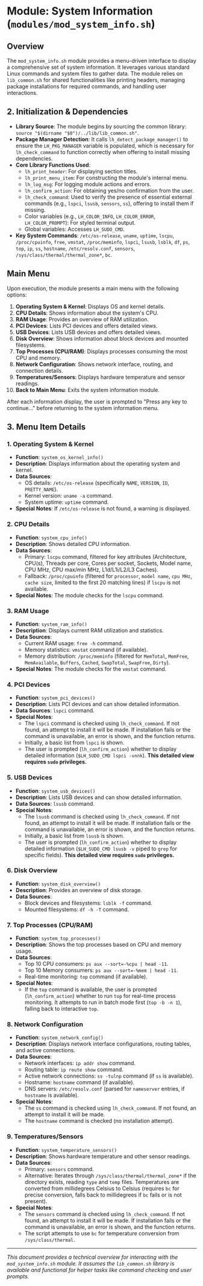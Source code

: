 # Module: System Information (`modules/mod_system_info.sh`)

## Overview

The `mod_system_info.sh` module provides a menu-driven interface to display a comprehensive set of system information. It leverages various standard Linux commands and system files to gather data. The module relies on `lib_common.sh` for shared functionalities like printing headers, managing package installations for required commands, and handling user interactions.

## 2. Initialization & Dependencies
*   **Library Source**: The module begins by sourcing the common library: `source "$(dirname "$0")/../lib/lib_common.sh"`.
*   **Package Manager Detection**: It calls `lh_detect_package_manager()` to ensure the `LH_PKG_MANAGER` variable is populated, which is necessary for `lh_check_command` to function correctly when offering to install missing dependencies.
*   **Core Library Functions Used**:
    *   `lh_print_header`: For displaying section titles.
    *   `lh_print_menu_item`: For constructing the module's internal menu.
    *   `lh_log_msg`: For logging module actions and errors.
    *   `lh_confirm_action`: For obtaining yes/no confirmation from the user.
    *   `lh_check_command`: Used to verify the presence of essential external commands (e.g., `lspci`, `lsusb`, `sensors`, `ss`), offering to install them if missing.
    *   Color variables (e.g., `LH_COLOR_INFO`, `LH_COLOR_ERROR`, `LH_COLOR_PROMPT`): For styled terminal output.
    *   Global variables: Accesses `LH_SUDO_CMD`.
*   **Key System Commands**: `/etc/os-release`, `uname`, `uptime`, `lscpu`, `/proc/cpuinfo`, `free`, `vmstat`, `/proc/meminfo`, `lspci`, `lsusb`, `lsblk`, `df`, `ps`, `top`, `ip`, `ss`, `hostname`, `/etc/resolv.conf`, `sensors`, `/sys/class/thermal/thermal_zone*`, `bc`.


## Main Menu

Upon execution, the module presents a main menu with the following options:

1.  **Operating System & Kernel**: Displays OS and kernel details.
2.  **CPU Details**: Shows information about the system's CPU.
3.  **RAM Usage**: Provides an overview of RAM utilization.
4.  **PCI Devices**: Lists PCI devices and offers detailed views.
5.  **USB Devices**: Lists USB devices and offers detailed views.
6.  **Disk Overview**: Shows information about block devices and mounted filesystems.
7.  **Top Processes (CPU/RAM)**: Displays processes consuming the most CPU and memory.
8.  **Network Configuration**: Shows network interface, routing, and connection details.
9.  **Temperatures/Sensors**: Displays hardware temperature and sensor readings.
0.  **Back to Main Menu**: Exits the system information module.

After each information display, the user is prompted to "Press any key to continue..." before returning to the system information menu.

## 3. Menu Item Details

### 1. Operating System & Kernel

*   **Function**: `system_os_kernel_info()`
*   **Description**: Displays information about the operating system and kernel.
*   **Data Sources**:
    *   OS details: `/etc/os-release` (specifically `NAME`, `VERSION`, `ID`, `PRETTY_NAME`).
    *   Kernel version: `uname -a` command.
    *   System uptime: `uptime` command.
*   **Special Notes**: If `/etc/os-release` is not found, a warning is displayed.

### 2. CPU Details

*   **Function**: `system_cpu_info()`
*   **Description**: Shows detailed CPU information.
*   **Data Sources**:
    *   Primary: `lscpu` command, filtered for key attributes (Architecture, CPU(s), Threads per core, Cores per socket, Sockets, Model name, CPU MHz, CPU max/min MHz, L1d/L1i/L2/L3 Caches).
    *   Fallback: `/proc/cpuinfo` (filtered for `processor`, `model name`, `cpu MHz`, `cache size`, limited to the first 20 matching lines) if `lscpu` is not available.
*   **Special Notes**: The module checks for the `lscpu` command.

### 3. RAM Usage

*   **Function**: `system_ram_info()`
*   **Description**: Displays current RAM utilization and statistics.
*   **Data Sources**:
    *   Current RAM usage: `free -h` command.
    *   Memory statistics: `vmstat` command (if available).
    *   Memory distribution: `/proc/meminfo` (filtered for `MemTotal`, `MemFree`, `MemAvailable`, `Buffers`, `Cached`, `SwapTotal`, `SwapFree`, `Dirty`).
*   **Special Notes**: The module checks for the `vmstat` command.

### 4. PCI Devices

*   **Function**: `system_pci_devices()`
*   **Description**: Lists PCI devices and can show detailed information.
*   **Data Sources**: `lspci` command.
*   **Special Notes**:
    *   The `lspci` command is checked using `lh_check_command`. If not found, an attempt to install it will be made. If installation fails or the command is unavailable, an error is shown, and the function returns.
    *   Initially, a basic list from `lspci` is shown.
    *   The user is prompted (`lh_confirm_action`) whether to display detailed information (`$LH_SUDO_CMD lspci -vnnk`). **This detailed view requires `sudo` privileges.**

### 5. USB Devices

*   **Function**: `system_usb_devices()`
*   **Description**: Lists USB devices and can show detailed information.
*   **Data Sources**: `lsusb` command.
*   **Special Notes**:
    *   The `lsusb` command is checked using `lh_check_command`. If not found, an attempt to install it will be made. If installation fails or the command is unavailable, an error is shown, and the function returns.
    *   Initially, a basic list from `lsusb` is shown.
    *   The user is prompted (`lh_confirm_action`) whether to display detailed information (`$LH_SUDO_CMD lsusb -v` piped to `grep` for specific fields). **This detailed view requires `sudo` privileges.**

### 6. Disk Overview

*   **Function**: `system_disk_overview()`
*   **Description**: Provides an overview of disk storage.
*   **Data Sources**:
    *   Block devices and filesystems: `lsblk -f` command.
    *   Mounted filesystems: `df -h -T` command.

### 7. Top Processes (CPU/RAM)

*   **Function**: `system_top_processes()`
*   **Description**: Shows the top processes based on CPU and memory usage.
*   **Data Sources**:
    *   Top 10 CPU consumers: `ps aux --sort=-%cpu | head -11`.
    *   Top 10 Memory consumers: `ps aux --sort=-%mem | head -11`.
    *   Real-time monitoring: `top` command (if available).
*   **Special Notes**:
    *   If the `top` command is available, the user is prompted (`lh_confirm_action`) whether to run `top` for real-time process monitoring. It attempts to run in batch mode first (`top -b -n 1`), falling back to interactive `top`.

### 8. Network Configuration

*   **Function**: `system_network_config()`
*   **Description**: Displays network interface configurations, routing tables, and active connections.
*   **Data Sources**:
    *   Network interfaces: `ip addr show` command.
    *   Routing table: `ip route show` command.
    *   Active network connections: `ss -tulnp` command (if `ss` is available).
    *   Hostname: `hostname` command (if available).
    *   DNS servers: `/etc/resolv.conf` (parsed for `nameserver` entries, if `hostname` is available).
*   **Special Notes**:
    *   The `ss` command is checked using `lh_check_command`. If not found, an attempt to install it will be made.
    *   The `hostname` command is checked (no installation attempt).

### 9. Temperatures/Sensors

*   **Function**: `system_temperature_sensors()`
*   **Description**: Shows hardware temperature and other sensor readings.
*   **Data Sources**:
    *   Primary: `sensors` command.
    *   Alternative: Iterates through `/sys/class/thermal/thermal_zone*` if the directory exists, reading `type` and `temp` files. Temperatures are converted from millidegrees Celsius to Celsius (requires `bc` for precise conversion, falls back to millidegrees if `bc` fails or is not present).
*   **Special Notes**:
    *   The `sensors` command is checked using `lh_check_command`. If not found, an attempt to install it will be made. If installation fails or the command is unavailable, an error is shown, and the function returns.
    *   The script attempts to use `bc` for temperature conversion from `/sys/class/thermal`.

---
*This document provides a technical overview for interacting with the `mod_system_info.sh` module. It assumes the `lib_common.sh` library is available and functional for helper tasks like command checking and user prompts.*